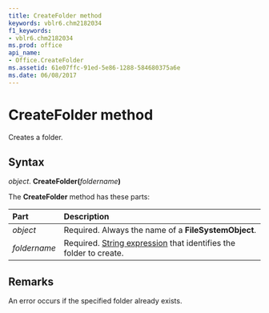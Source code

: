 ```yaml
---
title: CreateFolder method
keywords: vblr6.chm2182034
f1_keywords:
- vblr6.chm2182034
ms.prod: office
api_name:
- Office.CreateFolder
ms.assetid: 61e07ffc-91ed-5e86-1288-584680375a6e
ms.date: 06/08/2017
---
```



# CreateFolder method

Creates a folder.

## Syntax

_object_. **CreateFolder(**_foldername_**)**

The **CreateFolder** method has these parts:

|**Part**|**Description**|
|:-----|:-----|
| _object_|Required. Always the name of a **FileSystemObject**.|
| _foldername_|Required. [String expression](../../Glossary/vbe-glossary.md#string-expression) that identifies the folder to create.|

## Remarks

An error occurs if the specified folder already exists.

